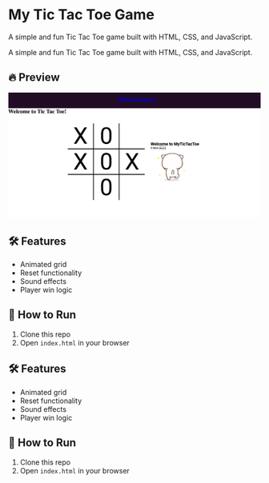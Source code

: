 # My Tic Tac Toe Game

A simple and fun Tic Tac Toe game built with HTML, CSS, and JavaScript.


A simple and fun Tic Tac Toe game built with HTML, CSS, and JavaScript.

## 🔥 Preview

![Tic Tac Toe Screenshot](image.png)

## 🛠 Features
- Animated grid
- Reset functionality
- Sound effects
- Player win logic

## 📂 How to Run
1. Clone this repo
2. Open `index.html` in your browser


## 🛠 Features
- Animated grid
- Reset functionality
- Sound effects
- Player win logic

## 📂 How to Run
1. Clone this repo
2. Open `index.html` in your browser
